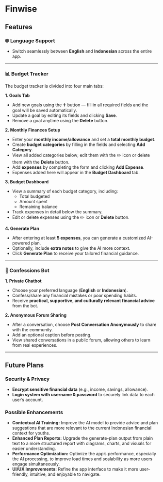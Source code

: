 # Finwise

## Features

### 🌐 Language Support

- Switch seamlessly between **English** and **Indonesian** across the entire app.

---

### 📊 Budget Tracker

The budget tracker is divided into four main tabs:

**1. Goals Tab**

- Add new goals using the ➕ button — fill in all required fields and the goal will be saved automatically.
- Update a goal by editing its fields and clicking **Save**.
- Remove a goal anytime using the **Delete** button.

**2. Monthly Finances Setup**

- Enter your **monthly income/allowance** and set a **total monthly budget**.
- Create **budget categories** by filling in the fields and selecting **Add Category**.
- View all added categories below; edit them with the ✏️ icon or delete them with the **Delete** button.
- Add **expenses** by completing the form and clicking **Add Expense**.
- Expenses added here will appear in the **Budget Dashboard** tab.

**3. Budget Dashboard**

- View a summary of each budget category, including:
  - Total budgeted
  - Amount spent
  - Remaining balance
- Track expenses in detail below the summary.
- Edit or delete expenses using the ✏️ icon or **Delete** button.

**4. Generate Plan**

- After entering at least **5 expenses**, you can generate a customized AI-powered plan.
- Optionally, include **extra notes** to give the AI more context.
- Click **Generate Plan** to receive your tailored financial guidance.

---

### 📝 Confessions Bot

**1. Private Chatbot**

- Choose your preferred language (**English** or **Indonesian**).
- Confess/share any financial mistakes or poor spending habits.
- Receive **practical, supportive, and culturally relevant financial advice** from the bot.

**2. Anonymous Forum Sharing**

- After a conversation, choose **Post Conversation Anonymously** to share with the community.
- Add an optional caption before posting.
- View shared conversations in a public forum, allowing others to learn from real experiences.

---

## Future Plans

### Security & Privacy

- **Encrypt sensitive financial data** (e.g., income, savings, allowance).
- **Login system with username & password** to securely link data to each user’s account.

### Possible Enhancements

- **Contextual AI Training:** Improve the AI model to provide advice and plan suggestions that are more relevant to the current Indonesian financial context for youths.
- **Enhanced Plan Reports:** Upgrade the generate-plan output from plain text to a more structured report with diagrams, charts, and visuals for easier understanding.
- **Performance Optimization:** Optimize the app’s performance, especially the AI processing, to improve load times and scalability as more users engage simultaneously.
- **UI/UX Improvements:** Refine the app interface to make it more user-friendly, intuitive, and enjoyable to navigate.
